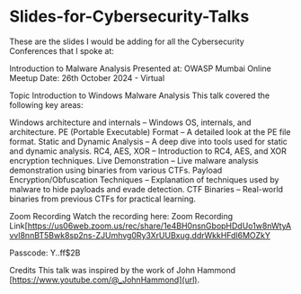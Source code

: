 # Slides-for-Cybersecurity-Talks

These are the slides I would be adding for all the Cybersecurity Conferences that I spoke at:

Introduction to Malware Analysis
Presented at: OWASP Mumbai Online Meetup
Date: 26th October 2024 - Virtual

Topic
Introduction to Windows Malware Analysis
This talk covered the following key areas:

Windows architecture and internals – Windows OS, internals, and architecture.
PE (Portable Executable) Format – A detailed look at the PE file format.
Static and Dynamic Analysis – A deep dive into tools used for static and dynamic analysis.
RC4, AES, XOR – Introduction to RC4, AES, and XOR encryption techniques.
Live Demonstration – Live malware analysis demonstration using binaries from various CTFs.
Payload Encryption/Obfuscation Techniques – Explanation of techniques used by malware to hide payloads and evade detection.
CTF Binaries – Real-world binaries from previous CTFs for practical learning.

Zoom Recording
Watch the recording here: Zoom Recording Link[https://us06web.zoom.us/rec/share/1e4BH0nsnGbopHDdUo1w8nWtyAvvl8nnBT5Bwk8sp2ns-ZJUmhvg0Ry3XrUUBxug.ddrWkkHFdl6MOZkY

Passcode: Y..ff$2B

Credits
This talk was inspired by the work of John Hammond [https://www.youtube.com/@_JohnHammond](url).
